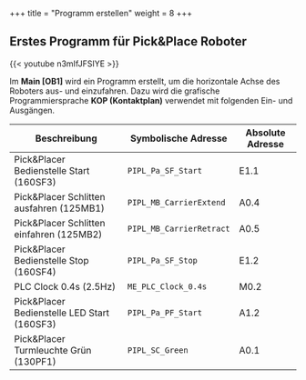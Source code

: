 +++
title = "Programm erstellen"
weight = 8
+++

## Erstes Programm für Pick&Place Roboter

<div class="shadow">
  {{< youtube n3mIfJFSIYE >}}
</div>

Im **Main [OB1]** wird ein Programm erstellt, um die horizontale Achse des Roboters aus- und einzufahren. Dazu wird die grafische Programmiersprache **KOP (Kontaktplan)** verwendet mit folgenden Ein- und Ausgängen.

Beschreibung                                 | Symbolische Adresse      | Absolute Adresse
-------------------------------------------- | ------------------------ | -----------------
Pick&Placer Bedienstelle Start (160SF3)      | `PIPL_Pa_SF_Start`       | E1.1
Pick&Placer Schlitten ausfahren (125MB1)     | `PIPL_MB_CarrierExtend`  | A0.4
Pick&Placer Schlitten einfahren (125MB2)     | `PIPL_MB_CarrierRetract` | A0.5
Pick&Placer Bedienstelle Stop (160SF4)       | `PIPL_Pa_SF_Stop`        | E1.2
PLC Clock 0.4s (2.5Hz)                       | `ME_PLC_Clock_0.4s`      | M0.2
Pick&Placer Bedienstelle LED Start (160SF3)  | `PIPL_Pa_PF_Start`       | A1.2
Pick&Placer Turmleuchte Grün (130PF1)        | `PIPL_SC_Green`          | A0.1

